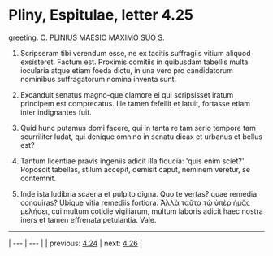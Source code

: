 # Pliny, Espitulae, letter 4.25

greeting. C. PLINIUS MAESIO MAXIMO SUO S.



1. Scripseram tibi verendum esse, ne ex tacitis suffragiis vitium aliquod exsisteret. Factum est. Proximis comitiis in quibusdam tabellis multa iocularia atque etiam foeda dictu, in una vero pro candidatorum nominibus suffragatorum nomina inventa sunt.



2. Excanduit senatus magno-que clamore ei qui scripsisset iratum principem est comprecatus. Ille tamen fefellit et latuit, fortasse etiam inter indignantes fuit.



3. Quid hunc putamus domi facere, qui in tanta re tam serio tempore tam scurriliter ludat, qui denique omnino in senatu dicax et urbanus et bellus est?



4. Tantum licentiae pravis ingeniis adicit illa fiducia: 'quis enim sciet?' Poposcit tabellas, stilum accepit, demisit caput, neminem veretur, se contemnit.



5. Inde ista ludibria scaena et pulpito digna. Quo te vertas? quae remedia conquiras? Ubique vitia remediis fortiora. Ἀλλὰ ταῦτα τῷ ὑπὲρ ἡμᾶς μελήσει, cui multum cotidie vigiliarum, multum laboris adicit haec nostra iners et tamen effrenata petulantia. Vale.



---

| --- | --- |
| previous: [4.24](../4.24/) | next: [4.26](../4.26/) |